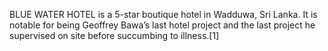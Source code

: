 BLUE WATER HOTEL is a 5-star boutique hotel in Wadduwa, Sri Lanka. It is notable for being Geoffrey Bawa’s last hotel project and the last project he supervised on site before succumbing to illness.[1]
